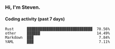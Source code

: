### Hi, I'm Steven.

#### Coding activity (past 7 days)
```
Rust      ▓▓▓▓▓▓▓▓▓▓▓▓▓▓▓▓▓▓▓▓▓▓▓▓▓▓▓▓▓▓  70.56%
other     ▓▓▓▓▓▓                          14.49%
Markdown  ▓▓▓                              7.84%
YAML      ▓▓▓                              7.11%
```
